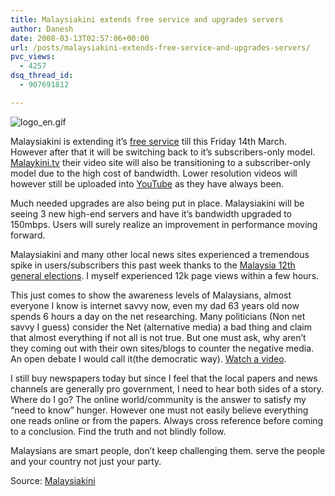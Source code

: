 ```yaml
---
title: Malaysiakini extends free service and upgrades servers
author: Danesh
date: 2008-03-13T02:57:06+00:00
url: /posts/malaysiakini-extends-free-service-and-upgrades-servers/
pvc_views:
  - 4257
dsq_thread_id:
  - 907691812

---
```

![logo_en.gif][1]

Malaysiakini is extending it&#8217;s [free service][2] till this Friday 14th March. However after that it will be switching back to it&#8217;s subscribers-only model. [Malaykini.tv][3] their video site will also be transitioning to a subscriber-only model due to the high cost of bandwidth. Lower resolution videos will however still be uploaded into [YouTube][4] as they have always been.

Much needed upgrades are also being put in place. Malaysiakini will be seeing 3 new high-end servers and have it&#8217;s bandwidth upgraded to 150mbps. Users will surely realize an improvement in performance moving forward.

Malaysiakini and many other local news sites experienced a tremendous spike in users/subscribers this past week thanks to the [Malaysia 12th general elections][5]. I myself experienced 12k page views within a few hours.

This just comes to show the awareness levels of Malaysians, almost everyone I know is internet savvy now, even my dad 63 years old now spends 6 hours a day on the net researching. Many politicians (Non net savvy I guess) consider the Net (alternative media) a bad thing and claim that almost everything if not all is not true. But one must ask, why aren&#8217;t they coming out with their own sites/blogs to counter the negative media. An open debate I would call it(the democratic way). [Watch a video][6].

I still buy newspapers today but since I feel that the local papers and news channels are generally pro government, I need to hear both sides of a story. Where do I go? The online world/community is the answer to satisfy my &#8220;need to know&#8221; hunger. However one must not easily believe everything one reads online or from the papers. Always cross reference before coming to a conclusion. Find the truth and not blindly follow.

Malaysians are smart people, don&#8217;t keep challenging them. serve the people and your country not just your party.

Source: [Malaysiakini][7]

 [1]: /wp-content/uploads/2008/03/logo_en.gif
 [2]: http://www.malaysiakini.com/news/79127
 [3]: http://www.malaysiakini.tv
 [4]: http://www.youtube.com
 [5]: /posts/malaysias-12th-polling-day-is-here/
 [6]: http://politickler.com/posts/zamc-chronicles/
 [7]: http://www.malaysiakini.com/news/79730